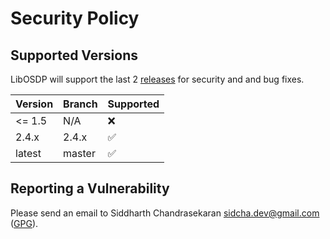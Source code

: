 # Security Policy

## Supported Versions

LibOSDP will support the last 2 [releases][1] for security and and bug fixes.

| Version | Branch | Supported          |
| ------- | -------|------------------- |
| <= 1.5  | N/A    | :x:                |
| 2.4.x   | 2.4.x  | :white_check_mark: |
| latest  | master | :white_check_mark: |

## Reporting a Vulnerability

Please send an email to Siddharth Chandrasekaran <sidcha.dev@gmail.com>
([GPG]([2])).

[1]: https://github.com/goToMain/libosdp/releases
[2]: https://github.com/sidcha.gpg